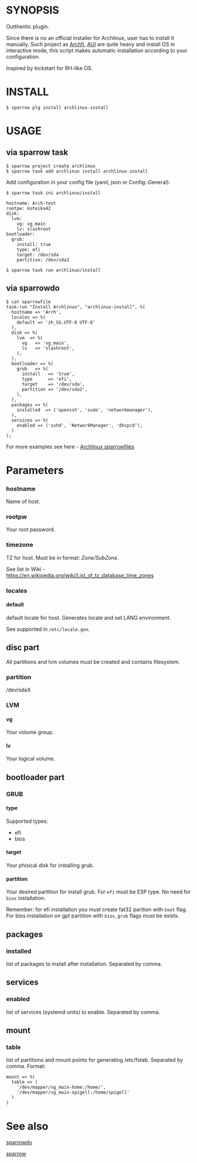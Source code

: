 # SYNOPSIS

Outthentic plugin.

Since there is no an official installer for Archlinux, user has to install it manually. Such project as [Archfi](https://github.com/MatMoul/archfi/blob/master/archfi), [AUI](https://github.com/helmuthdu/aui) are quite heavy and install OS in interactive mode, this script makes automatic installation according to your configuration.

Inspired by kickstart for RH-like OS.

# INSTALL

    $ sparrow plg install archlinux-install

# USAGE

## via sparrow task    
    $ sparrow project create archlinux
    $ sparrow task add archlinux install archlinux-install

Add configuration in your config file (yaml, json or Config::General):

    $ sparrow task ini archlinux/install

    hostname: Arch-test
    rootpw: koteika42
    disk:
      lvm:
        vg: vg_main
        lv: slashroot
    bootloader:
      grub:
        install: true
        type: efi
        target: /dev/sda
        partition: /dev/sda2

    $ sparrow task run archlinux/install

## via sparrowdo

    $ cat sparrowfile
    task-run "Install Archlinux", "archlinux-install", %(
      hostname => 'Arch',
      locales => %(
        default => 'zh_SG.UTF-8 UTF-8'
      ),
      disk => %(
        lvm  => %(
          vg   => 'vg_main',
          lv   => 'slashroot',
        ),
      ),
      bootloader => %(
        grub   => %(
          install   => 'true',
          type      => 'efi',
          target    => '/dev/sda',
          partition => '/dev/sda2',
        ),
      ),
      packages => %(
        installed  => ('openssh', 'sudo', 'networkmanager'),
      ),
      services => %(
        enabled => ('sshd', 'NetworkManager', 'dhcpcd'),
      )
    );

For more examples see here - [Archlinux sparrowfiles](https://github.com/Spigell/sparrow-sparrowdo-examples/tree/master/archlinux_scenarios)

# Parameters
### hostname
Name of host.

### rootpw
Your root password.

### timezone
TZ for host. Must be in format: *Zone/SubZone*.

See list in Wiki - https://en.wikipedia.org/wiki/List_of_tz_database_time_zones

### locales
#### default
default locale for host. Generates locale and set LANG environment.

See supported in `/etc/locale.gen`.

## disc part
All partitions and lvm volumes must be created and contains filesystem.
### partition
/dev/sdaX

### LVM
#### vg
Your volume group.

#### lv
Your logical volume.

## bootloader part
### GRUB
#### type
Supported types: 
 - efi
 - bios

#### target
Your phisical disk for installing grub.

#### partition
Your desired partition for install grub. For `efi` must be ESP type.
No need for `bios` installation.

Remember: for efi installation you must create fat32 parition with `boot` flag. For bios installation on gpt partition with `bios_grub` flags must be exists.

## packages
### installed
list of packages to install after installation. Separated by comma. 

## services
### enabled
list of services (systemd units) to enable. Separated by comma.

## mount
### table
list of partitions and mount points for generating /etc/fstab. Separated by comma.
Format:

    mount => %(
      table => (
        '/dev/mapper/vg_main-home:/home/',
        '/dev/mapper/vg_main-spigell:/home/spigell'
      )
    )
 


# See also
[sparrowdo](https://github.com/melezhik/sparrowdo)

[sparrow](https://github.com/melezhik/sparrow)
